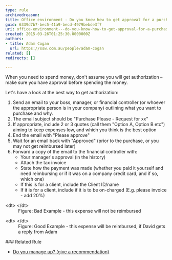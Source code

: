 ```yaml
---
type: rule
archivedreason: 
title: Office environment - Do you know how to get approval for a purchase?
guid: 6339d7b7-bec5-41a9-becd-4979bebde3f7
uri: office-environment---do-you-know-how-to-get-approval-for-a-purchase
created: 2015-03-26T01:25:30.0000000Z
authors:
- title: Adam Cogan
  url: https://ssw.com.au/people/adam-cogan
related: []
redirects: []

---
```


When you need to spend money, don't assume you will get authorization – make sure you have approval before spending the money.

<!--endintro-->

Let's have a look at the best way to get authorization:

1. Send an email to your boss, manager, or financial controller (or whoever the appropriate person is in your company) outlining what you want to purchase and why.
2. The email subject should be "Purchase Please - Request for xx"
3. If appropriate, include 2 or 3 quotes (call them "Option A, Option B etc") aiming to keep expenses low, and which you think is the best option
4. End the email with "Please approve"
5. Wait for an email back with "Approved" (prior to the purchase, or you may not get reimbursed later)
6. Forward a copy of the email to the financial controller with:
    * Your manager's approval (in the history)
    * Attach the tax invoice
    * State how the payment was made (whether you paid it yourself and need reimbursing or if it was on a company credit card, and if so, which one)
    * If this is for a client, include the Client ID/name
    * If it is for a client, include if it is to be on-charged (E.g. please invoice - add 20%)

<dl class="badImage"> &lt;dt&gt;<img src="purchase-please-bad-example.jpg" alt=""> &lt;/dt&gt;<dd> Figure: Bad Example - this expense will not be reimbursed </dd></dl><dl class="goodImage"> &lt;dt&gt;<img src="purchase-please-good-example.jpg" alt=""> &lt;/dt&gt;<dd> Figure: Good Example - this expense will be reimbursed, if David gets a reply from Adam</dd></dl>
### Related Rule 




* [Do you manage up? (give a recommendation)](/_layouts/15/FIXUPREDIRECT.ASPX?WebId=3dfc0e07-e23a-4cbb-aac2-e778b71166a2&TermSetId=07da3ddf-0924-4cd2-a6d4-a4809ae20160&TermId=ba07b0d2-ccce-4584-a636-f3a5d9bec2cf)
